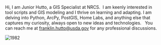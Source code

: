 
Hi, I am Junior Hutto, a GIS Specialist at NRCS.  I am keenly interested in tool scripts and GIS modeling and I thrive on learning and adapting. I am delving into Python, ArcPy, PostGIS, Home Labs, and anything else that captures my curiosity, always open to new ideas and technologies.   You can reach me at franklin.hutto@usda.gov for any professional discussions.  

![1982](https://github.com/user-attachments/assets/da4b41a7-b665-4d63-adfc-86b0845d3b4b)



<!---
JuniorHutto/JuniorHutto is a ✨ special ✨ repository because its `README.md` (this file) appears on your GitHub profile.
You can click the Preview link to take a look at your changes.
--->
